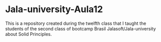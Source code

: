 # Jala-university-Aula12
This is a repository created during the twelfth class that I taught the students of the second class of bootcamp Brasil Jalasoft/Jala-university about Solid Principles.
